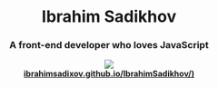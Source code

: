 <div align="center">

<h1 align="center">Ibrahim Sadikhov</h1>
<h3 align="center">A front-end developer who loves JavaScript</h3>
  </div>

<div align="center">
  <a href="https://ibrahimsadixov.github.io/IbrahimSadikhov/"><img src="https://ibrahimsadixov.github.io/IbrahimSadikhov/assets/images/portfolioLogo.png" />
  <br /><b>ibrahimsadixov.github.io/IbrahimSadikhov/)</b></a><br /><br /><br />
</div>

 
